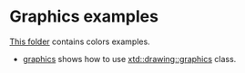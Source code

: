 # Graphics examples

[This folder](.) contains colors examples.

* [graphics](graphics/README.md) shows how to use [xtd::drawing::graphics](https://codedocs.xyz/gammasoft71/xtd/classxtd_1_1drawing_1_1graphics.html) class.
